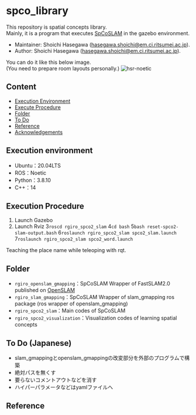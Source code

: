 # spco_library
This repository is spatial concepts library.  
Mainly, it is a program that executes [SpCoSLAM](https://github.com/a-taniguchi/SpCoSLAM2) in the gazebo environment.

*   Maintainer: Shoichi Hasegawa ([hasegawa.shoichi@em.ci.ritsumei.ac.jp](mailto:hasegawa.shoichi@em.ci.ritsumei.ac.jp)).
*   Author: Shoichi Hasegawa ([hasegawa.shoichi@em.ci.ritsumei.ac.jp](mailto:hasegawa.shoichi@em.ci.ritsumei.ac.jp)).

You can do it like this below image.  
(You need to prepare room layouts personally.)
![hsr-noetic](https://user-images.githubusercontent.com/74911522/137430543-1d35d631-963c-446e-ac13-560b64926d47.png)


## Content
* [Execution Environment](#execution-environment)
* [Execute Procedure](#execute-procedure)
* [Folder](#folder)
* [To Do](#to-do)
* [Reference](#reference)
* [Acknowledgements](#acknowledgements)

## Execution environment  
- Ubuntu：20.04LTS
- ROS：Noetic
- Python：3.8.10
- C++：14


## Execution Procedure
1. Launch Gazebo
2. Launch Rviz
3`roscd rgiro_spco2_slam`
4`cd bash`
5`bash reset-spco2-slam-output.bash`
6`roslaunch rgiro_spco2_slam spco2_slam.launch`
7`roslaunch rgiro_spco2_slam spco2_word.launch`

Teaching the place name while teleoping with rqt.


## Folder  
- `rgiro_openslam_gmapping`：SpCoSLAM Wrapper of FastSLAM2.0 published on [OpenSLAM](https://openslam-org.github.io/)
- `rgiro_slam_gmapping`：SpCoSLAM Wrapper of slam_gmapping ros package (ros wrapper of openslam_gmapping)
- `rgiro_spco2_slam`：Main codes of SpCoSLAM
- `rgiro_spco2_visualization`：Visualization codes of learning spatial concepts

## To Do (Japanese)
- slam_gmappingとopenslam_gmappingの改変部分を外部のプログラムで構築
- 絶対パスを無くす
- 要らないコメントアウトなどを消す
- ハイパーパラメータなどはyamlファイルへ

## Reference
